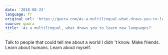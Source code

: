 ```yaml
---
date: '2018-08-23'
language: fr
original_url: 'https://quora.com/As-a-multilingual-what-draws-you-to-learn-new-languages/answer/Clément-Renaud'
source: quora
title: 'As a multilingual, what draws you to learn new languages?'
---
```


Talk to people that could tell me about a world I didn 't know. Make
friends. Learn about humans. Learn about myself.
